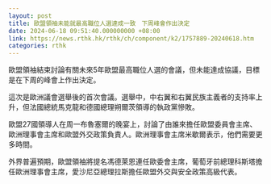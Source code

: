 ```yaml
---
layout: post
title: 歐盟領袖未能就最高職位人選達成一致　下周峰會作出決定
date: 2024-06-18 09:51:40.000000000 +08:00
link: https://news.rthk.hk/rthk/ch/component/k2/1757889-20240618.htm
categories: rthk
---
```


歐盟領袖結束討論有關未來5年歐盟最高職位人選的會議，但未能達成協議，目標是在下周的峰會上作出決定。

這次是歐洲議會選舉後的首次會議。選舉中，中右翼和右翼民族主義者的支持率上升，但法國總統馬克龍和德國總理朔爾茨領導的執政黨慘敗。

歐盟27國領導人在周一布魯塞爾的晚宴上，討論了由誰來擔任歐盟委員會主席、歐洲理事會主席和歐盟外交政策負責人。歐洲理事會主席米歇爾表示，他們需要更多時間。

外界普遍預期，歐盟領袖將提名馮德萊恩連任歐委會主席，葡萄牙前總理科斯塔擔任歐洲理事會主席，愛沙尼亞總理拉斯擔任歐盟外交與安全政策高級代表。
